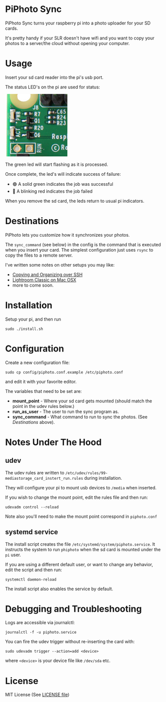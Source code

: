 # PiPhoto Sync

PiPhoto Sync turns your raspberry pi into a photo uploader for your SD cards.

It's pretty handy if your SLR doesn't have wifi and you want to copy your photos to a server/the cloud without opening your computer.

# Usage

Insert your sd card reader into the pi's usb port.

The status LED's on the pi are used for status:

![Image of Pi LEDs](assets/pi2.jpg)

The green led will start flashing as it is processed.

Once complete, the led's will indicate success of failure:
* :green_circle: A solid green indicates the job was successful
* :red_circle: A blinking red indicates the job failed

When you remove the sd card, the leds return to usual pi indicators.

# Destinations

PiPhoto lets you customize how it synchronizes your photos.

The `sync_command` (see below) in the config is the command that is executed when you insert your card. The simplest configuration just uses `rsync` to copy the files to a remote server.

I've written some notes on other setups you may like:

* [Copying and Organizing over SSH](destinations/ssh-copy-and-organize/README.md)
* [Lightroom Classic on Mac OSX](destinations/osx-lightroom-classic/README.md)
* more to come soon.

# Installation
Setup your pi, and then run
```
sudo ./install.sh
```

# Configuration

Create a new configuration file:
```
sudo cp config/piphoto.conf.example /etc/piphoto.conf
```
and edit it with your favorite editor.

The variables that need to be set are:
* **mount_point** - Where your sd card gets mounted (should match the point in the udev rules below.)
* **run_as_user** - The user to run the sync program as.
* **sync_command** - What command to run to sync the photos. (See _Destinations_ above).

# Notes Under The Hood

## udev
The udev rules are written to `/etc/udev/rules/99-mediastorage_card_instert_run.rules` during installation. 

They will configure your pi to mount usb devices to `/media` when inserted.

If you wish to change the mount point, edit the rules file and then run:
```
udevadm control --reload
```
Note also you'll need to make the mount point correspond in `piphoto.conf`

## systemd service
The install script creates the file `/etc/systemd/system/piphoto.service`. It instructs the system to run `phiphoto` when the sd card is mounted under the `pi` user.

If you are using a different default user, or want to change any behavior, edit the script and then run:

```
systemctl daemon-reload
```

The install script also enables the service by default.

# Debugging and Troubleshooting
Logs are accessible via journalctl:
```
journalctl -f -u piphoto.service
```

You can fire the udev trigger without re-inserting the card with:
```
sudo udevadm trigger --action=add <device>
```
where `<device>` is your device file like `/dev/sda` etc.

# License
MIT License (See [LICENSE file](LICENSE))